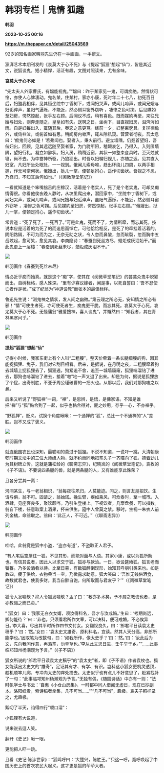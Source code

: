 # 韩羽专栏｜鬼情 狐趣
**韩羽**

**2023-10-25 00:16**

**https://m.thepaper.cn/detail/25043569**

92岁的知名画家韩羽先生仍在一手画画，一手撰文。

澎湃艺术本期刊发的《哀莫大于心不死》与《提起“狐狸”想起“仙”》，皆是其近文，说狐谈鬼，短小精悍，活泛有趣，文图对照读来，尤有余味。

**哀莫大于心不死**

“先太夫人外家曹氏，有媪能视鬼。”“媪曰：昨于某家见一鬼，可谓痴绝。然情状可怜，亦使人心脾凄动。鬼名某，住某村，家亦小康，死时年二十七八，初死百日后，妇邀我相伴，见其恒坐院中丁香树下，或闻妇哭声，或闻儿啼声，或闻兄嫂与妇诟谇声，虽阳气逼烁，不能近，然必侧耳窗外窃听 ，凄惨之色可掬。后见媒妁至妇房，愕然惊起，张手左右顾。后闻议不成，稍有喜色。既而媒妁再至，来往兄嫂与妇处，则奔走随之，皇皇如有失。送聘之日，坐树下，目直视妇房，泪涔涔如雨。自是妇每出入，辄随其后，眷恋之意更笃。嫁前一夕，妇整束奁具。复徘徊檐外，或倚柱泣，或俯首如有思。稍闻房内嗽声，辄从隙私窥。营营者彻夜。吾太息曰：‘痴鬼何必如是！’若弗闻也。娶者入，秉火前行。避立墙隅，仍翘首望妇，吾偕妇出，回顾，见其远远随至娶者家，为门尉所阻，稽颡哀乞，乃得入。入则匿墙隅，望妇行礼，凝立如醉状。妇入房，稍稍近窗，其状一如整束奁具时。至灭烛就寝，尚不去。为中霤神所驱，乃狼狈出。时吾以妇嘱归视儿，亦随之返。见其直入妇室，凡妇所坐处眠处，一一视到。俄闻儿索母啼，趋出环绕儿四周，以两手相握，作无可奈何状。俄嫂出，挞儿一掌，便顿足拊心，遥作切齿状。吾视之不忍，乃径归，不知其后何如也。”（《阅微草堂笔记》）

一看就知道是个笨嘴拙舌的庄稼汉，活着是个老实人，死了是个老实鬼，可却又痴情得很。你看他俟夜晚人静时，从坟里爬出来，潜回家中，“坐院中丁香树下，或闻妇哭声，或闻儿啼声，或闻兄嫂与妇诟谇声，虽阳气逼烁，不能近，然必侧耳窗外窃听 ，凄惨之色可掬。后见媒妁至妇房，愕然惊起，张手左右顾。”“俄嫂出，挞儿一掌，便顿足拊心，遥作切齿状。”

常言道：“死了死了，一死百了。”可是此鬼，死而不了，为情所牵，而忘其死。按说本应是活着的为死了的而追思而悼亡，可他恰恰相反，是死了的牵挂着活着的。阴阳路隔，不可为而为之，无奈无助之状，令人忽而鼻酸，忽而眦裂，忽而胸中五岳坟起，愈可笑，愈见其哀。李商隐诗：“春蚕到死丝方尽，蜡炬成灰泪始干。”而此鬼更上一层楼：“春蚕到死丝未尽，蜡炬成灰泪不干。”

![](https://imagecloud.thepaper.cn/thepaper/image/275/434/723.jpg)

韩羽画作《春蚕到死丝未尽》

情必近乎痴而始真。就是这个“痴”字，使其在《阅微草堂笔记》的芸芸众鬼中脱颖而出，自树标格，感人殊深。“里有少寡议嫁者，闻是事，以死自誓曰：‘吾不忍使亡者作是状。’”成了纪翁为“神道设教”而张本的最佳标样。

鲁迅先生说：“测鬼神之情状，发人间之幽微。”第云理之所必无，安知情之所必有邪！“情”可使生者死，亦可使死者生，痴鬼更干脆，而忘其死。哀莫大于心死，哀尤莫大于心不死。无怪蒲翁“雅爱搜神，喜人谈鬼”，并慨然曰：“知我者，其在青林黑塞间乎。”

![](https://imagecloud.thepaper.cn/thepaper/image/275/434/725.jpg)

韩羽画作

**提起“狐狸”想起“仙”**

记得小时候，我家东街上有个人叫“二粗腰”，整天价牵着一条长腿细腰的狗，因其能捉狐狸、兔子，我们对它刮目相看。后来，是据说，在月明之夜，二粗腰牵着狗去城墙上捉狐狸去了，狐狸逃，狗紧追不舍，追至一城墙窟窿，狐狸哧溜钻了进去，那狗也哧溜钻了进去，接着“嗷”地一声又退了出来。却是为何，据说是狐狸放了个屁，出奇制胜，不亚于周公瑾破曹的一把火也。从那以后，我们对那狗嗤之以鼻。

后来又听说了“野狐禅”一词，“禅”，是思辨，是悟，是佛家语。不知是谁把“禅”与“狐”黏合到了一起，似乎也黏合得对，屁之妙用，存乎一心，不亦禅乎。

“野狐禅”，贬义。试换个角度瞅瞅：一个通禅的“狐”，总比一个不通禅的“人”差胜。岂不又成了褒义。

![](https://imagecloud.thepaper.cn/thepaper/image/275/434/726.jpg)

韩羽画作

就连俄国农民也深知，最聪明的莫过于狐狸。不说不知道，一说吓一跳，大清朝康乾时期文坛中的三位大师级人物，就不约而同地把笔头子一齐瞄向了狐，摽着劲儿为其树碑立传。这就是蒲松龄的《聊斋志异》，纪晓岚的《阅微草堂笔记》，袁枚的《子不语》。不要说四条腿的兽，就是两条腿的人，又有谁能享此殊荣？

且各分尝其一脔：

河间某生，与一老翁相识，“翁每夜往夙归，人莫能迹。问之，则言友朋招饮。生请与俱，翁不可。固请之，翁始诺。挽生臂，疾如乘风，可炊黍时，至一城市。入酒肆，见座客良多，聚饮颇哗。乃引生登楼上。下视饮者，几案盘餐，可以指数。翁自下楼，任意取案上酒果，抔来供生。筵中人曾莫之禁。移时，生视一朱衣人前列金橘，命翁取之。翁曰：‘此正人，不可近。’”（《聊斋志异》）

![](https://imagecloud.thepaper.cn/thepaper/image/275/434/724.jpg)

韩羽画作

哇哈，此翁竟是狐中小盗，“盗亦有道”，不盗取正人君子。

“有人宅后空屋住一狐，不见其形，而能对面与人语。其家小康，或以为狐所助也。有信其说者，因此人以求交于狐。狐亦与款洽。一日，欲设筵飨狐。狐言老而饕餮。乃多设酒肴以待。比至日暮，有数狐醉倒现形，始知其呼朋引类来也。如是数四，疲于供给，衣物典当一空，乃微露求助意。狐大笑曰：‘吾惟无钱供酒食，故数就君也，使我多财，我当自醉自饱，何所取而与君友乎？’”（《阅微草堂笔记》）

狐令人发噱欤？抑人令狐发噱欤？孟子曰：“教亦多术矣，予不屑之教诲也者，是亦教诲之而已矣。”

“（狐女）曰：‘我家无白衣女婿，须汝得科名，吾才与汝成婚。’生曰：‘考期尚远，卿何能待？’曰：‘非也，只须看君所作文章，可以决科，便可成婚，不必俟异日。’李大喜，尽出其平时所作四书文付女。女翻视良久，曰：‘郎君平日读袁太史稿乎？’曰：‘然。’女曰：‘袁太史文雄奇，原利科名，宜读。然其人天分高，非郎所能学也。’因取笔为改数句，曰：‘如我所作，像太史乎？’曰：‘然。’曰：‘汝此后为文，先向我问作意，再落笔，勿草草也。’李从此文思日进，壬午举于乡。”“……此事临邛知州杨潮观为予言。”（《子不语》）

狐女所说的“郎君平日读袁太史稿乎”的“袁太史”者，即《子不语》作者袁枚也。狐女能读出太史文的“雄奇”，足证其有才、有学、有识。岂料这小狐女更机灵透顶，趁机顺竿儿爬，专冲向太史的痒处搔去。太史似乎也有点儿不好意思了，赶紧找补了一句：“此事临邛知州杨潮观为予言。”无独有偶，《随园诗话》中亦有一则：“法时帆学士与书云：‘自惠《小仓山房集》，一时都中同人借阅无虚日，现在已抄副本。洛阳纸贵，索诗稿者坌集，几不可当……’”“几不可当”，趣极。袁夫子照样录之，尤趣极。

絮叨了半天，诌得四行“顺口溜”：

小狐狸有大说道，

说来说去逗人笑。

翻开《史记》瞅一眼，

更能把人吓一跳。

且看《史记·陈涉世家》：“狐鸣呼曰：‘大楚兴，陈胜王。’”只这一呼，竟呼唤起了中国历史上的首次农民大起义。这才更是狐的荦荦大者。